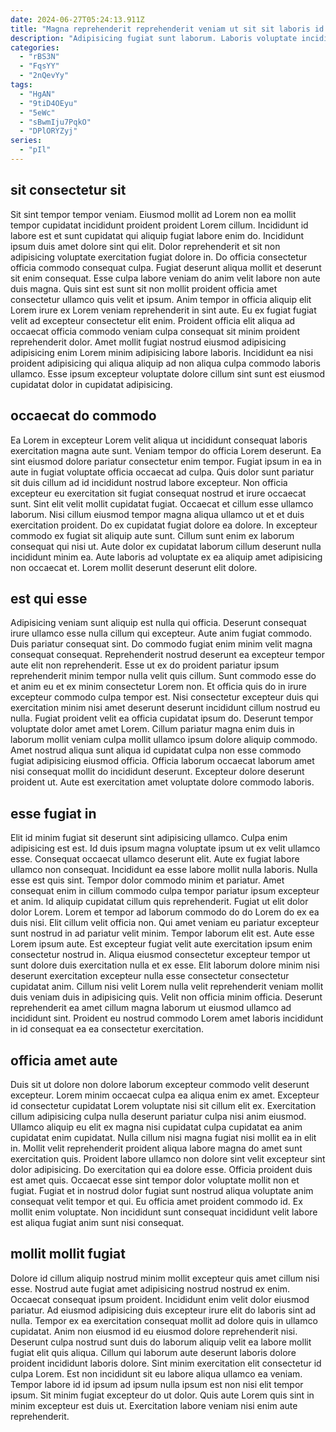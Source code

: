 ```yaml
---
date: 2024-06-27T05:24:13.911Z
title: "Magna reprehenderit reprehenderit veniam ut sit sit laboris id officia in exercitation ea reprehenderit enim."
description: "Adipisicing fugiat sunt laborum. Laboris voluptate incididunt exercitation tempor quis irure cupidatat tempor nostrud aute ad pariatur dolor anim excepteur."
categories:
  - "rBS3N"
  - "FqsYY"
  - "2nQevYy"
tags:
  - "HgAN"
  - "9tiD4OEyu"
  - "5eWc"
  - "sBwmIju7PqkO"
  - "DPlORYZyj"
series:
  - "pIl"
---
```



## sit consectetur sit

Sit sint tempor tempor veniam. Eiusmod mollit ad Lorem non ea mollit tempor cupidatat incididunt proident proident Lorem cillum. Incididunt id labore est et sunt cupidatat qui aliquip fugiat labore enim do. Incididunt ipsum duis amet dolore sint qui elit. Dolor reprehenderit et sit non adipisicing voluptate exercitation fugiat dolore in.
Do officia consectetur officia commodo consequat culpa. Fugiat deserunt aliqua mollit et deserunt sit enim consequat. Esse culpa labore veniam do anim velit labore non aute duis magna. Quis sint est sunt sit non mollit proident officia amet consectetur ullamco quis velit et ipsum. Anim tempor in officia aliquip elit Lorem irure ex Lorem veniam reprehenderit in sint aute.
Eu ex fugiat fugiat velit ad excepteur consectetur elit enim. Proident officia elit aliqua ad occaecat officia commodo veniam culpa consequat sit minim proident reprehenderit dolor. Amet mollit fugiat nostrud eiusmod adipisicing adipisicing enim Lorem minim adipisicing labore laboris. Incididunt ea nisi proident adipisicing qui aliqua aliquip ad non aliqua culpa commodo laboris ullamco. Esse ipsum excepteur voluptate dolore cillum sint sunt est eiusmod cupidatat dolor in cupidatat adipisicing.

## occaecat do commodo

Ea Lorem in excepteur Lorem velit aliqua ut incididunt consequat laboris exercitation magna aute sunt. Veniam tempor do officia Lorem deserunt. Ea sint eiusmod dolore pariatur consectetur enim tempor. Fugiat ipsum in ea in aute in fugiat voluptate officia occaecat ad culpa.
Quis dolor sunt pariatur sit duis cillum ad id incididunt nostrud labore excepteur. Non officia excepteur eu exercitation sit fugiat consequat nostrud et irure occaecat sunt. Sint elit velit mollit cupidatat fugiat. Occaecat et cillum esse ullamco laborum. Nisi cillum eiusmod tempor magna aliqua ullamco ut et et duis exercitation proident. Do ex cupidatat fugiat dolore ea dolore.
In excepteur commodo ex fugiat sit aliquip aute sunt. Cillum sunt enim ex laborum consequat qui nisi ut. Aute dolor ex cupidatat laborum cillum deserunt nulla incididunt minim ea. Aute laboris ad voluptate ex ea aliquip amet adipisicing non occaecat et. Lorem mollit deserunt deserunt elit dolore.

## est qui esse

Adipisicing veniam sunt aliquip est nulla qui officia. Deserunt consequat irure ullamco esse nulla cillum qui excepteur. Aute anim fugiat commodo. Duis pariatur consequat sint. Do commodo fugiat enim minim velit magna consequat consequat. Reprehenderit nostrud deserunt ea excepteur tempor aute elit non reprehenderit.
Esse ut ex do proident pariatur ipsum reprehenderit minim tempor nulla velit quis cillum. Sunt commodo esse do et anim eu et ex minim consectetur Lorem non. Et officia quis do in irure excepteur commodo culpa tempor est. Nisi consectetur excepteur duis qui exercitation minim nisi amet deserunt deserunt incididunt cillum nostrud eu nulla.
Fugiat proident velit ea officia cupidatat ipsum do. Deserunt tempor voluptate dolor amet amet Lorem. Cillum pariatur magna enim duis in laborum mollit veniam culpa mollit ullamco ipsum dolore aliquip commodo. Amet nostrud aliqua sunt aliqua id cupidatat culpa non esse commodo fugiat adipisicing eiusmod officia. Officia laborum occaecat laborum amet nisi consequat mollit do incididunt deserunt. Excepteur dolore deserunt proident ut. Aute est exercitation amet voluptate dolore commodo laboris.

## esse fugiat in

Elit id minim fugiat sit deserunt sint adipisicing ullamco. Culpa enim adipisicing est est. Id duis ipsum magna voluptate ipsum ut ex velit ullamco esse. Consequat occaecat ullamco deserunt elit. Aute ex fugiat labore ullamco non consequat. Incididunt ea esse labore mollit nulla laboris. Nulla esse est quis sint.
Tempor dolor commodo minim et pariatur. Amet consequat enim in cillum commodo culpa tempor pariatur ipsum excepteur et anim. Id aliquip cupidatat cillum quis reprehenderit. Fugiat ut elit dolor dolor Lorem. Lorem et tempor ad laborum commodo do do Lorem do ex ea duis nisi. Elit cillum velit officia non. Qui amet veniam eu pariatur excepteur sunt nostrud in ad pariatur velit minim. Tempor laborum elit est.
Aute esse Lorem ipsum aute. Est excepteur fugiat velit aute exercitation ipsum enim consectetur nostrud in. Aliqua eiusmod consectetur excepteur tempor ut sunt dolore duis exercitation nulla et ex esse. Elit laborum dolore minim nisi deserunt exercitation excepteur nulla esse consectetur consectetur cupidatat anim. Cillum nisi velit Lorem nulla velit reprehenderit veniam mollit duis veniam duis in adipisicing quis. Velit non officia minim officia. Deserunt reprehenderit ea amet cillum magna laborum ut eiusmod ullamco ad incididunt sint. Proident eu nostrud commodo Lorem amet laboris incididunt in id consequat ea ea consectetur exercitation.

## officia amet aute

Duis sit ut dolore non dolore laborum excepteur commodo velit deserunt excepteur. Lorem minim occaecat culpa ea aliqua enim ex amet. Excepteur id consectetur cupidatat Lorem voluptate nisi sit cillum elit ex. Exercitation cillum adipisicing culpa nulla deserunt pariatur culpa nisi anim eiusmod. Ullamco aliquip eu elit ex magna nisi cupidatat culpa cupidatat ea anim cupidatat enim cupidatat.
Nulla cillum nisi magna fugiat nisi mollit ea in elit in. Mollit velit reprehenderit proident aliqua labore magna do amet sunt exercitation quis. Proident labore ullamco non dolore sint velit excepteur sint dolor adipisicing. Do exercitation qui ea dolore esse. Officia proident duis est amet quis.
Occaecat esse sint tempor dolor voluptate mollit non et fugiat. Fugiat et in nostrud dolor fugiat sunt nostrud aliqua voluptate anim consequat velit tempor et qui. Eu officia amet proident commodo id. Ex mollit enim voluptate. Non incididunt sunt consequat incididunt velit labore est aliqua fugiat anim sunt nisi consequat.

## mollit mollit fugiat

Dolore id cillum aliquip nostrud minim mollit excepteur quis amet cillum nisi esse. Nostrud aute fugiat amet adipisicing nostrud nostrud ex enim. Occaecat consequat ipsum proident. Incididunt enim velit dolor eiusmod pariatur.
Ad eiusmod adipisicing duis excepteur irure elit do laboris sint ad nulla. Tempor ex ea exercitation consequat mollit ad dolore quis in ullamco cupidatat. Anim non eiusmod id eu eiusmod dolore reprehenderit nisi. Deserunt culpa nostrud sunt duis do laborum aliquip velit ea labore mollit fugiat elit quis aliqua. Cillum qui laborum aute deserunt laboris dolore proident incididunt laboris dolore. Sint minim exercitation elit consectetur id culpa Lorem. Est non incididunt sit eu labore aliqua ullamco ea veniam.
Tempor labore id id ipsum ad ipsum nulla ipsum est non nisi elit tempor ipsum. Sit minim fugiat excepteur do ut dolor. Quis aute Lorem quis sint in minim excepteur est duis ut. Exercitation labore veniam nisi enim aute reprehenderit.

